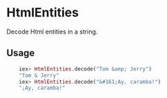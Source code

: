 HtmlEntities
============

Decode Html entities in a string.

## Usage

```elixir
    iex> HtmlEntities.decode("Tom &amp; Jerry")
    "Tom & Jerry"
    iex> HtmlEntities.decode("&#161;Ay, caramba!")
    "¡Ay, caramba!"
```

